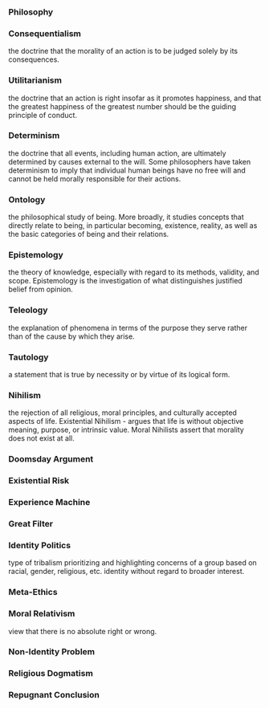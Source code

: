 ### Philosophy


### Consequentialism
the doctrine that the morality of an action is to be judged solely by its consequences.


### Utilitarianism 
the doctrine that an action is right insofar as it promotes happiness, and that the greatest happiness of the greatest number should be the guiding principle of conduct.


### Determinism
the doctrine that all events, including human action, are ultimately determined by causes external to the will. Some philosophers have taken determinism to imply that individual human beings have no free will and cannot be held morally responsible for their actions.


### Ontology
the philosophical study of being. More broadly, it studies concepts that directly relate to being, in particular becoming, existence, reality, as well as the basic categories of being and their relations.


### Epistemology
the theory of knowledge, especially with regard to its methods, validity, and scope. Epistemology is the investigation of what distinguishes justified belief from opinion.


### Teleology
the explanation of phenomena in terms of the purpose they serve rather than of the cause by which they arise.


### Tautology
a statement that is true by necessity or by virtue of its logical form.


### Nihilism
the rejection of all religious, moral principles, and culturally accepted aspects of life. Existential Nihilism - argues that life is without objective meaning, purpose, or intrinsic value. Moral Nihilists assert that morality does not exist at all.


### Doomsday Argument


### Existential Risk


### Experience Machine


### Great Filter


### Identity Politics
type of tribalism prioritizing and highlighting concerns of a group based on racial, gender, religious, etc. identity without regard to broader interest.


### Meta-Ethics


### Moral Relativism
view that there is no absolute right or wrong.


### Non-Identity Problem


### Religious Dogmatism


### Repugnant Conclusion

